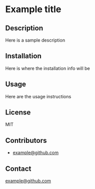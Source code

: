 
# Example title

## Description
Here is a sample description

## Installation
Here is where the installation info will be

## Usage
Here are the usage instructions

## License
MIT

## Contributors
- example@github.com

## Contact
example@github.com
  